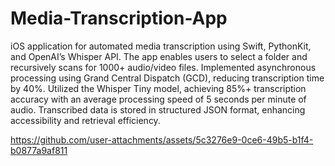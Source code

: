 # Media-Transcription-App
iOS application for automated media transcription using Swift, PythonKit, and OpenAI’s Whisper API. The app enables users to select a folder and recursively scans for 1000+ audio/video files. Implemented asynchronous processing using Grand Central Dispatch (GCD), reducing transcription time by 40%. Utilized the Whisper Tiny model, achieving 85%+ transcription accuracy with an average processing speed of 5 seconds per minute of audio. Transcribed data is stored in structured JSON format, enhancing accessibility and retrieval efficiency.


https://github.com/user-attachments/assets/5c3276e9-0ce6-49b5-b1f4-b0877a9af811

